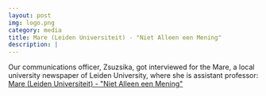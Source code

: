 ```yaml
---
layout: post
img: logo.png
category: media
title: Mare (Leiden Universiteit) - "Niet Alleen een Mening"
description: |
---
```

  Our communications officer, Zsuzsika, got interviewed for the Mare, a local university newspaper of Leiden University, where she is assistant professor: [Mare (Leiden Universiteit) - "Niet Alleen een Mening"](http://www.mareonline.nl/archive/2017/02/16/niet-alleen-een-mening)
